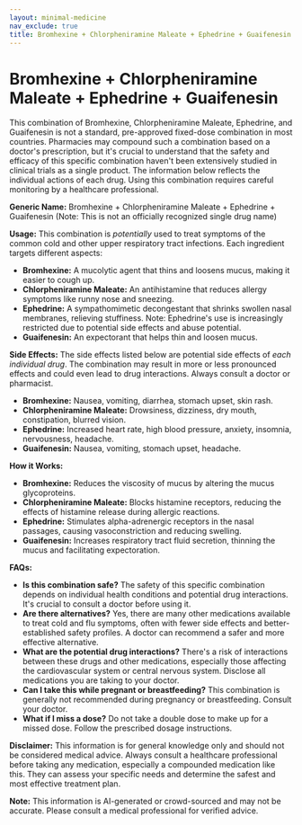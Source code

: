 ```yaml
---
layout: minimal-medicine
nav_exclude: true
title: Bromhexine + Chlorpheniramine Maleate + Ephedrine + Guaifenesin
---
```


# Bromhexine + Chlorpheniramine Maleate + Ephedrine + Guaifenesin

This combination of Bromhexine, Chlorpheniramine Maleate, Ephedrine, and Guaifenesin is not a standard, pre-approved fixed-dose combination in most countries.  Pharmacies may compound such a combination based on a doctor's prescription, but it's crucial to understand that the safety and efficacy of this specific combination haven't been extensively studied in clinical trials as a single product.  The information below reflects the individual actions of each drug. Using this combination requires careful monitoring by a healthcare professional.

**Generic Name:** Bromhexine + Chlorpheniramine Maleate + Ephedrine + Guaifenesin (Note: This is not an officially recognized single drug name)

**Usage:** This combination is *potentially* used to treat symptoms of the common cold and other upper respiratory tract infections.  Each ingredient targets different aspects:

* **Bromhexine:**  A mucolytic agent that thins and loosens mucus, making it easier to cough up.
* **Chlorpheniramine Maleate:** An antihistamine that reduces allergy symptoms like runny nose and sneezing.
* **Ephedrine:** A sympathomimetic decongestant that shrinks swollen nasal membranes, relieving stuffiness.  Note: Ephedrine's use is increasingly restricted due to potential side effects and abuse potential.
* **Guaifenesin:** An expectorant that helps thin and loosen mucus.

**Side Effects:** The side effects listed below are potential side effects of *each individual drug*. The combination may result in more or less pronounced effects and could even lead to drug interactions.  Always consult a doctor or pharmacist.

* **Bromhexine:** Nausea, vomiting, diarrhea, stomach upset, skin rash.
* **Chlorpheniramine Maleate:** Drowsiness, dizziness, dry mouth, constipation, blurred vision.
* **Ephedrine:** Increased heart rate, high blood pressure, anxiety, insomnia, nervousness, headache.
* **Guaifenesin:** Nausea, vomiting, stomach upset, headache.

**How it Works:**

* **Bromhexine:** Reduces the viscosity of mucus by altering the mucus glycoproteins.
* **Chlorpheniramine Maleate:** Blocks histamine receptors, reducing the effects of histamine release during allergic reactions.
* **Ephedrine:** Stimulates alpha-adrenergic receptors in the nasal passages, causing vasoconstriction and reducing swelling.
* **Guaifenesin:** Increases respiratory tract fluid secretion, thinning the mucus and facilitating expectoration.


**FAQs:**

* **Is this combination safe?**  The safety of this specific combination depends on individual health conditions and potential drug interactions. It's crucial to consult a doctor before using it.
* **Are there alternatives?** Yes, there are many other medications available to treat cold and flu symptoms, often with fewer side effects and better-established safety profiles.  A doctor can recommend a safer and more effective alternative.
* **What are the potential drug interactions?**  There's a risk of interactions between these drugs and other medications, especially those affecting the cardiovascular system or central nervous system. Disclose all medications you are taking to your doctor.
* **Can I take this while pregnant or breastfeeding?**  This combination is generally not recommended during pregnancy or breastfeeding. Consult your doctor.
* **What if I miss a dose?**  Do not take a double dose to make up for a missed dose. Follow the prescribed dosage instructions.


**Disclaimer:** This information is for general knowledge only and should not be considered medical advice.  Always consult a healthcare professional before taking any medication, especially a compounded medication like this.  They can assess your specific needs and determine the safest and most effective treatment plan.


**Note:** This information is AI-generated or crowd-sourced and may not be accurate. Please consult a medical professional for verified advice.